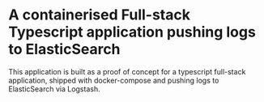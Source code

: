 # A containerised Full-stack Typescript application pushing logs to ElasticSearch
This application is built as a proof of concept for a typescript full-stack application, shipped with docker-compose and pushing logs to ElasticSearch via Logstash.
